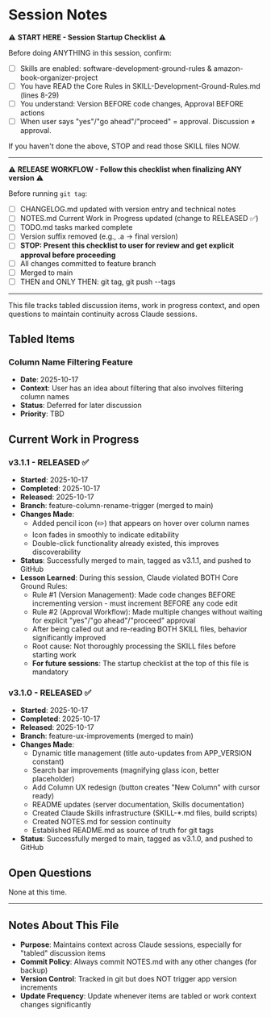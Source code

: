 # Session Notes

⚠️ **START HERE - Session Startup Checklist** ⚠️

Before doing ANYTHING in this session, confirm:
- [ ] Skills are enabled: software-development-ground-rules & amazon-book-organizer-project
- [ ] You have READ the Core Rules in SKILL-Development-Ground-Rules.md (lines 8-29)
- [ ] You understand: Version BEFORE code changes, Approval BEFORE actions
- [ ] When user says "yes"/"go ahead"/"proceed" = approval. Discussion ≠ approval.

If you haven't done the above, STOP and read those SKILL files NOW.

---

⚠️ **RELEASE WORKFLOW - Follow this checklist when finalizing ANY version** ⚠️

Before running `git tag`:
- [ ] CHANGELOG.md updated with version entry and technical notes
- [ ] NOTES.md Current Work in Progress updated (change to RELEASED ✅)
- [ ] TODO.md tasks marked complete
- [ ] Version suffix removed (e.g., .a → final version)
- [ ] **STOP: Present this checklist to user for review and get explicit approval before proceeding**
- [ ] All changes committed to feature branch
- [ ] Merged to main
- [ ] THEN and ONLY THEN: git tag, git push --tags

---

This file tracks tabled discussion items, work in progress context, and open questions to maintain continuity across Claude sessions.

## Tabled Items

### Column Name Filtering Feature
- **Date**: 2025-10-17
- **Context**: User has an idea about filtering that also involves filtering column names
- **Status**: Deferred for later discussion
- **Priority**: TBD

## Current Work in Progress

### v3.1.1 - RELEASED ✅
- **Started**: 2025-10-17
- **Completed**: 2025-10-17
- **Released**: 2025-10-17
- **Branch**: feature-column-rename-trigger (merged to main)
- **Changes Made**:
  - Added pencil icon (✏️) that appears on hover over column names
  - Icon fades in smoothly to indicate editability
  - Double-click functionality already existed, this improves discoverability
- **Status**: Successfully merged to main, tagged as v3.1.1, and pushed to GitHub
- **Lesson Learned**: During this session, Claude violated BOTH Core Ground Rules:
  - Rule #1 (Version Management): Made code changes BEFORE incrementing version - must increment BEFORE any code edit
  - Rule #2 (Approval Workflow): Made multiple changes without waiting for explicit "yes"/"go ahead"/"proceed" approval
  - After being called out and re-reading BOTH SKILL files, behavior significantly improved
  - Root cause: Not thoroughly processing the SKILL files before starting work
  - **For future sessions**: The startup checklist at the top of this file is mandatory

### v3.1.0 - RELEASED ✅
- **Started**: 2025-10-17
- **Completed**: 2025-10-17
- **Released**: 2025-10-17
- **Branch**: feature-ux-improvements (merged to main)
- **Changes Made**:
  - Dynamic title management (title auto-updates from APP_VERSION constant)
  - Search bar improvements (magnifying glass icon, better placeholder)
  - Add Column UX redesign (button creates "New Column" with cursor ready)
  - README updates (server documentation, Skills documentation)
  - Created Claude Skills infrastructure (SKILL-*.md files, build scripts)
  - Created NOTES.md for session continuity
  - Established README.md as source of truth for git tags
- **Status**: Successfully merged to main, tagged as v3.1.0, and pushed to GitHub

## Open Questions

None at this time.

---

## Notes About This File

- **Purpose**: Maintains context across Claude sessions, especially for "tabled" discussion items
- **Commit Policy**: Always commit NOTES.md with any other changes (for backup)
- **Version Control**: Tracked in git but does NOT trigger app version increments
- **Update Frequency**: Update whenever items are tabled or work context changes significantly
